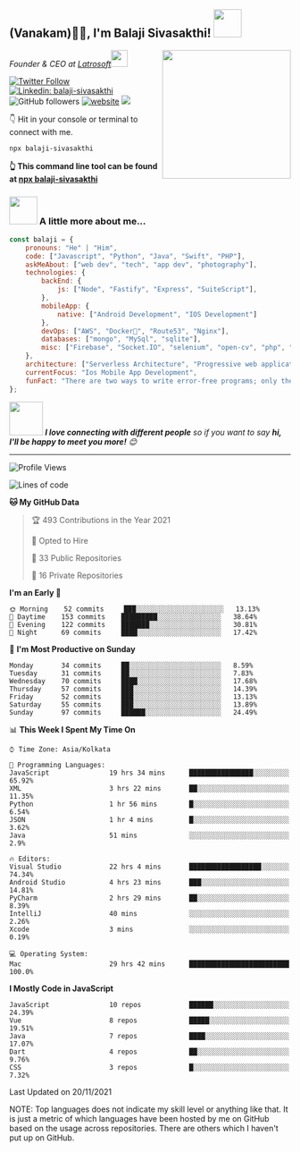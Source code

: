 <h2>(Vanakam)🙏🏻, I'm Balaji Sivasakthi! <img src="https://media.giphy.com/media/12oufCB0MyZ1Go/giphy.gif" width="50"></h2>
<img align='right' src="https://media.giphy.com/media/M9gbBd9nbDrOTu1Mqx/giphy.gif" width="230">
<p><em>Founder & CEO at <a href="http://www.latrosoft.in">Latrosoft</a><img src="https://media.giphy.com/media/WUlplcMpOCEmTGBtBW/giphy.gif" width="30"> 
</em></p>

[![Twitter Follow](https://img.shields.io/twitter/follow/iambalaji___?label=Follow)](https://twitter.com/intent/follow?screen_name=iambalaji___)
[![Linkedin: balaji-sivasakthi](https://img.shields.io/badge/-balaji-blue?style=flat-square&logo=Linkedin&logoColor=white&link=https://www.linkedin.com/in/balajisivaakthi)](https://www.linkedin.com/in/balajisivasakthi)
![GitHub followers](https://img.shields.io/github/followers/balaji-sivasakthi?label=Follow&style=social)
[![website](https://img.shields.io/badge/Website-46a2f1.svg?&style=flat-square&logo=Google-Chrome&logoColor=white&link=https://latrosoft.in/)](https://latrosoft.in/)
![](https://visitor-badge.glitch.me/badge?page_id=balaji-sivasakthi)

👇 Hit in your console or terminal to connect with me.

```bash
npx balaji-sivasakthi
```
**👆 This command line tool can be found at [npx balaji-sivasakthi](https://github.com/balaji-sivasakthi/npx_card)**

### <img src="https://media.giphy.com/media/VgCDAzcKvsR6OM0uWg/giphy.gif" width="50"> A little more about me...  

```javascript
const balaji = {
    pronouns: "He" | "Him",
    code: ["Javascript", "Python", "Java", "Swift", "PHP"],
    askMeAbout: ["web dev", "tech", "app dev", "photography"],
    technologies: {
        backEnd: {
            js: ["Node", "Fastify", "Express", "SuiteScript"],
        },
        mobileApp: {
            native: ["Android Development", "IOS Development"]
        },
        devOps: ["AWS", "Docker🐳", "Route53", "Nginx"],
        databases: ["mongo", "MySql", "sqlite"],
        misc: ["Firebase", "Socket.IO", "selenium", "open-cv", "php", "SuiteApp"]
    },
    architecture: ["Serverless Architecture", "Progressive web applications", "Single page applications"],
    currentFocus: "Ios Mobile App Development",
    funFact: "There are two ways to write error-free programs; only the third one works"
};
```

<img src="https://media.giphy.com/media/LnQjpWaON8nhr21vNW/giphy.gif" width="60"> <em><b>I love connecting with different people</b> so if you want to say <b>hi, I'll be happy to meet you more!</b> 😊</em>

---
<!--START_SECTION:waka-->
![Profile Views](http://img.shields.io/badge/Profile%20Views-930-blue)

![Lines of code](https://img.shields.io/badge/From%20Hello%20World%20I%27ve%20Written-1.1%20million%20lines%20of%20code-blue)

**🐱 My GitHub Data** 

> 🏆 493 Contributions in the Year 2021
 > 
> 💼 Opted to Hire
 > 
> 📜 33 Public Repositories 
 > 
> 🔑 16 Private Repositories  
 > 
**I'm an Early 🐤** 

```text
🌞 Morning    52 commits     ███░░░░░░░░░░░░░░░░░░░░░░   13.13% 
🌆 Daytime    153 commits    █████████░░░░░░░░░░░░░░░░   38.64% 
🌃 Evening    122 commits    ███████░░░░░░░░░░░░░░░░░░   30.81% 
🌙 Night      69 commits     ████░░░░░░░░░░░░░░░░░░░░░   17.42%

```
📅 **I'm Most Productive on Sunday** 

```text
Monday       34 commits     ██░░░░░░░░░░░░░░░░░░░░░░░   8.59% 
Tuesday      31 commits     ██░░░░░░░░░░░░░░░░░░░░░░░   7.83% 
Wednesday    70 commits     ████░░░░░░░░░░░░░░░░░░░░░   17.68% 
Thursday     57 commits     ███░░░░░░░░░░░░░░░░░░░░░░   14.39% 
Friday       52 commits     ███░░░░░░░░░░░░░░░░░░░░░░   13.13% 
Saturday     55 commits     ███░░░░░░░░░░░░░░░░░░░░░░   13.89% 
Sunday       97 commits     ██████░░░░░░░░░░░░░░░░░░░   24.49%

```


📊 **This Week I Spent My Time On** 

```text
⌚︎ Time Zone: Asia/Kolkata

💬 Programming Languages: 
JavaScript               19 hrs 34 mins      ████████████████░░░░░░░░░   65.92% 
XML                      3 hrs 22 mins       ██░░░░░░░░░░░░░░░░░░░░░░░   11.35% 
Python                   1 hr 56 mins        █░░░░░░░░░░░░░░░░░░░░░░░░   6.54% 
JSON                     1 hr 4 mins         █░░░░░░░░░░░░░░░░░░░░░░░░   3.62% 
Java                     51 mins             ░░░░░░░░░░░░░░░░░░░░░░░░░   2.9%

🔥 Editors: 
Visual Studio            22 hrs 4 mins       ██████████████████░░░░░░░   74.34% 
Android Studio           4 hrs 23 mins       ███░░░░░░░░░░░░░░░░░░░░░░   14.81% 
PyCharm                  2 hrs 29 mins       ██░░░░░░░░░░░░░░░░░░░░░░░   8.39% 
IntelliJ                 40 mins             ░░░░░░░░░░░░░░░░░░░░░░░░░   2.26% 
Xcode                    3 mins              ░░░░░░░░░░░░░░░░░░░░░░░░░   0.19%

💻 Operating System: 
Mac                      29 hrs 42 mins      █████████████████████████   100.0%

```

**I Mostly Code in JavaScript** 

```text
JavaScript               10 repos            ██████░░░░░░░░░░░░░░░░░░░   24.39% 
Vue                      8 repos             █████░░░░░░░░░░░░░░░░░░░░   19.51% 
Java                     7 repos             ████░░░░░░░░░░░░░░░░░░░░░   17.07% 
Dart                     4 repos             ██░░░░░░░░░░░░░░░░░░░░░░░   9.76% 
CSS                      3 repos             █░░░░░░░░░░░░░░░░░░░░░░░░   7.32%

```




 Last Updated on 20/11/2021

NOTE: Top languages does not indicate my skill level or anything like that. It is just a metric of which languages have been hosted by me on GitHub based on the usage across repositories. There are others which I haven't put up on GitHub.
